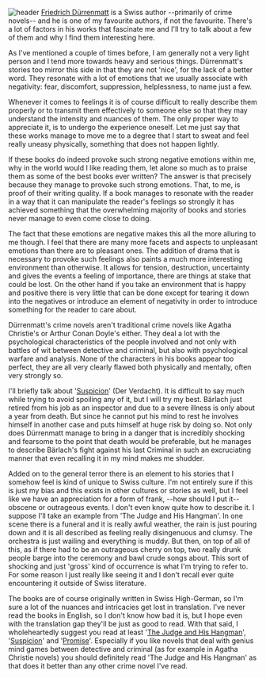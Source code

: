 ![header](http://s1.srfcdn.ch/images/auftritte/sendungsauftritte/srf_myschool/sendungen/srf_myschool/autoren_erzaehlen_friedrich_duerrenmatt_1_4/53819546-1-ger-DE/autoren_erzaehlen_friedrich_duerrenmatt_1_4_span8.jpg)
[Friedrich Dürrenmatt](http://en.wikipedia.org/wiki/Friedrich_D%C3%BCrrenmatt) is a Swiss author --primarily of crime novels-- and he is one of my favourite authors, if not the favourite. There's a lot of factors in his works that fascinate me and I'll try to talk about a few of them and why I find them interesting here.

As I've mentioned a couple of times before, I am generally not a very light person and I tend more towards heavy and serious things. Dürrenmatt's stories too mirror this side in that they are not 'nice', for the lack of a better word. They resonate with a lot of emotions that we usually associate with negativity: fear, discomfort, suppression, helplessness, to name just a few.

Whenever it comes to feelings it is of course difficult to really describe them properly or to transmit them effectively to someone else so that they may understand the intensity and nuances of them. The only proper way to appreciate it, is to undergo the experience oneself. Let me just say that these works manage to move me to a degree that I start to sweat and feel really uneasy physically, something that does not happen lightly.

If these books do indeed provoke such strong negative emotions within me, why in the world would I like reading them, let alone so much as to praise them as some of the best books ever written? The answer is that precisely because they manage to provoke such strong emotions. That, to me, is proof of their writing quality. If a book manages to resonate with the reader in a way that it can manipulate the reader's feelings so strongly it has achieved something that the overwhelming majority of books and stories never manage to even come close to doing.

The fact that these emotions are negative makes this all the more alluring to me though. I feel that there are many more facets and aspects to unpleasant emotions than there are to pleasant ones. The addition of drama that is necessary to provoke such feelings also paints a much more interesting environment than otherwise. It allows for tension, destruction, uncertainty and gives the events a feeling of importance, there are things at stake that could be lost. On the other hand if you take an environment that is happy and positive there is very little that can be done except for tearing it down into the negatives or introduce an element of negativity in order to introduce something for the reader to care about.

Dürrenmatt's crime novels aren't traditional crime novels like Agatha Christie's or Arthur Conan Doyle's either. They deal a lot with the psychological characteristics of the people involved and not only with battles of wit between detective and criminal, but also with psychological warfare and analysis. None of the characters in his books appear too perfect, they are all very clearly flawed both physically and mentally, often very strongly so.

I'll briefly talk about '[Suspicion](http://amzn.com/0226174441)' (Der Verdacht). It is difficult to say much while trying to avoid spoiling any of it, but I will try my best. Bärlach just retired from his job as an inspector and due to a severe illness is only about a year from death. But since he cannot put his mind to rest he involves himself in another case and puts himself at huge risk by doing so. Not only does Dürrenmatt manage to bring in a danger that is incredibly shocking and fearsome to the point that death would be preferable, but he manages to describe Bärlach's fight against his last Criminal in such an excruciating manner that even recalling it in my mind makes me shudder.

Added on to the general terror there is an element to his stories that I somehow feel is kind of unique to Swiss culture. I'm not entirely sure if this is just my bias and this exists in other cultures or stories as well, but I feel like we have an appreciation for a form of frank, --how should I put it-- obscene or outrageous events. I don't even know quite how to describe it. I suppose I'll take an example from 'The Judge and His Hangman'. In one scene there is a funeral and it is really awful weather, the rain is just pouring down and it is all described as feeling really disingenuous and clumsy. The orchestra is just wailing and everything is muddy. But then, on top of all of this, as if there had to be an outrageous cherry on top, two really drunk people barge into the ceremony and bawl crude songs about. This sort of shocking and just 'gross' kind of occurrence is what I'm trying to refer to. For some reason I just really like seeing it and I don't recall ever quite encountering it outside of Swiss literature.

The books are of course originally written in Swiss High-German, so I'm sure a lot of the nuances and intricacies get lost in translation. I've never read the books in English, so I don't know how bad it is, but I hope even with the translation gap they'll be just as good to read. With that said, I wholeheartedly suggest you read at least '[The Judge and His Hangman](http://amzn.com/0226174441)', '[Suspicion](http://amzn.com/0226174441)' and '[Promise](http://amzn.com/0226174379)'. Especially if you like novels that deal with genius mind games between detective and criminal (as for example in Agatha Christie novels) you should definitely read 'The Judge and His Hangman' as that does it better than any other crime novel I've read.

